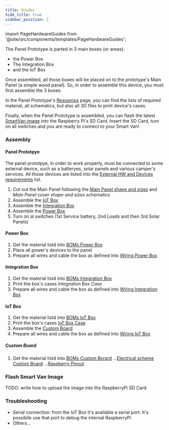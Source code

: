 ```yaml
---
title: Guides
hide_title: true
sidebar_position: 2
---
```


import PageHardwareGuides from '@site/src/components/templates/PageHardwareGuides';

<PageHardwareGuides
  name="Panel Prototype"
  code="panel_prototype" >

The Panel Prototype is parted in 3 main boxes (or areas):
* the Power Box
* The Integration Box
* and the IoT Box

Once assembled, all those boxes will be placed on to the prototype's Main Panel
(a simple wood panel). So, in order to assemble this device, you must first
assemble the 3 boxes.

In the Panel Prototype's [Resources](resources) page, you can find the lists of
required material, all schematics, but also all 3D files to print device's cases.

Finally, when the Panel Prototype is assembled, you can flash the latest [SmartVan image](/docs/software/images/jod_smart_van_image)
into the Raspberry Pi's SD Card. Insert the SD Card, turn on all switches and
you are ready to connect to your Smart Van!


### Assembly

#### Panel Prototpye

The panel prototpye, in order to work properly, must be connected to some
external device, such as a batteryes, solar panels and various camper's services.
All those devices are listed into the [External HW and Devices requirements](/img/hardware/panel_prototype/resources/BOMs-BoxExternal.pdf)
list.

1. Cut out the Main Panel following the [Main Panel shape and sizes](/img/hardware/panel_prototype/resources/Design%20Panel%20Prototype-Main%20Panel%20Schema.png)
   and *Main Panel cover shape and sizes* schematics
1. Assemble the [IoT Box](#iot-box)
1. Assemble the [Integration Box](#integration-box)
1. Assemble the [Power Box](#power-box)
1. Turn on al switches (1st Service battery, 2nd Loads and then 3rd Solar Panels)

#### Power Box

1. Get the material listd into [BOMs Power Box](/img/hardware/panel_prototype/resources/BOMs-BoxPower.pdf)
1. Place all power's devices to the panel
1. Prepare all wires and cable the box as defined into [Wiring Power Box](/img/hardware/panel_prototype/resources/Design%20Panel%20Prototype-Power%20Box%20Wiring%20Schema.png)

#### Integration Box

1. Get the material listd into [BOMs Integration Box](/img/hardware/panel_prototype/resources/BOMs-BoxIntegration.pdf)
1. Print the box's cases *Integration Box Case*
1. Prepare all wires and cable the box as defined into [Wiring Integration Box](/img/hardware/panel_prototype/resources/Design%20Panel%20Prototype-Integration%20Box%20Wiring%20Schema.png)

#### IoT Box

1. Get the material listd into [BOMs IoT Box](/img/hardware/panel_prototype/resources/BOMs-BoxIoT.pdf)
1. Print the box's cases [IoT Box Case](/img/hardware/panel_prototype/resources/CustomBoard_002_Extraction.stl)
1. Assemble the [Custom Board](#custom-board)
1. Prepare all wires and cable the box as defined into [Wiring IoT Box](/img/hardware/panel_prototype/resources/Design%20Panel%20Prototype-IoT%20Box%20Wiring%20Schema.png)

##### Custom Board

1. Get the material listd into [BOMs Custom Borard](/img/hardware/panel_prototype/resources/BOMs-CustomBoard.pdf)
...[Electrical scheme Custom Board](/img/hardware/panel_prototype/resources/Design%20Panel%20Prototype-Custom%20Board%20Electrical%20Scheme%20\(Hand-Made\).png)
...[Raspberry Pinout](/img/hardware/panel_prototype/resources/RaspberryPi%202%20Boards%20Pinout.pdf)

### Flash Smart Van Image

TODO: write how to upload the image into the RaspberryPi SD Card 

### Troubleshooting

* Serial connection: from the IoT Box it's available a serial port.
  It's possibile use that port to debug the internal RaspberryPi
* Others...


</PageHardwareGuides>
